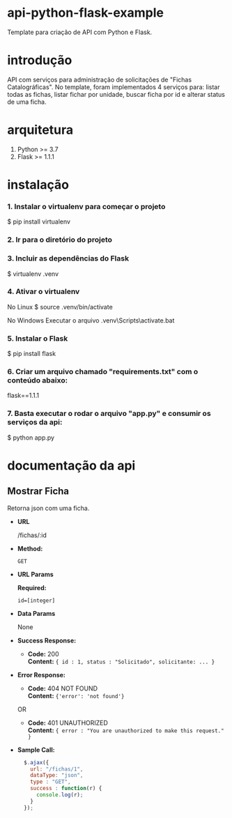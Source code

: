# api-python-flask-example
Template para criação de API com Python e Flask.

# introdução
API com serviços para administração de solicitações de "Fichas Catalográficas". No template, foram implementados 4 serviços para: listar todas as fichas, listar fichar por unidade, buscar ficha por id e alterar status de uma ficha.

# arquitetura
1. Python >= 3.7
2. Flask >= 1.1.1

# instalação
### 1. Instalar o virtualenv para começar o projeto 
$ pip install virtualenv

### 2. Ir para o diretório do projeto

### 3. Incluir as dependências do Flask
$ virtualenv .venv

### 4. Ativar o virtualenv

No Linux
$ source .venv/bin/activate

No Windows
Executar o arquivo .venv\Scripts\activate.bat

### 5. Instalar o Flask
$ pip install flask

### 6. Criar um arquivo chamado "requirements.txt" com o conteúdo abaixo:
flask==1.1.1

### 7. Basta executar o rodar o arquivo "app.py" e consumir os serviços da api:
$ python app.py

# documentação da api

**Mostrar Ficha**
----
  Retorna json com uma ficha.

* **URL**

  /fichas/:id

* **Method:**

  `GET`
  
*  **URL Params**

   **Required:**
 
   `id=[integer]`

* **Data Params**

  None

* **Success Response:**

  * **Code:** 200 <br />
    **Content:** `{ id : 1, status : "Solicitado", solicitante: ... }`
                
* **Error Response:**

  * **Code:** 404 NOT FOUND <br />
    **Content:** `{'error': 'not found'}`

  OR

  * **Code:** 401 UNAUTHORIZED <br />
    **Content:** `{ error : "You are unauthorized to make this request." }`

* **Sample Call:**

  ```javascript
    $.ajax({
      url: "/fichas/1",
      dataType: "json",
      type : "GET",
      success : function(r) {
        console.log(r);
      }
    });
  ```
